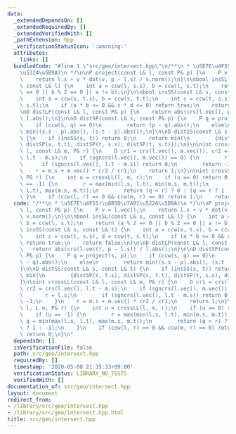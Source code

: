 ```yaml
---
data:
  _extendedDependsOn: []
  _extendedRequiredBy: []
  _extendedVerifiedWith: []
  _pathExtension: hpp
  _verificationStatusIcon: ':warning:'
  attributes:
    links: []
  bundledCode: "#line 1 \"src/geo/intersect.hpp\"\n/**\n * \u5E7E\u4F55(\u885D\u7A81\
    \u5224\u5B9A)\n */\n\nP project(const L& l, const P& p) {\n    P v = l.vec();\n\
    \    return l.s + v * dot(v, p - l.s) / v.norm();\n}\n\nbool insSL(const L& s,\
    \ const L& l) {\n    int a = ccw(l, s.s), b = ccw(l, s.t);\n    return (a % 2\
    \ == 0 || b % 2 == 0 || a != b);\n}\n\nbool insSS(const L& s, const L& t) {\n\
    \    int a = ccw(s, t.s), b = ccw(s, t.t);\n    int c = ccw(t, s.s), d = ccw(t,\
    \ s.t);\n    if (a * b <= 0 && c * d <= 0) return true;\n    return false;\n}\n\
    \nD distLP(const L& l, const P& p) {\n    return abs(crs(l.vec(), p - l.s)) /\
    \ l.abs();\n}\n\nD distSP(const L& s, const P& p) {\n    P q = project(s, p);\n\
    \    if (ccw(s, q) == 0)\n        return (p - q).abs();\n    else\n        return\
    \ min((s.s - p).abs(), (s.t - p).abs());\n}\n\nD distSS(const L& s, const L& t)\
    \ {\n    if (insSS(s, t)) return 0;\n    return min(\n        {distSP(s, t.s),\
    \ distSP(s, t.t), distSP(t, s.s), distSP(t, s.t)});\n}\n\nint crossLL(const L&\
    \ l, const L& m, P& r) {\n    D cr1 = crs(l.vec(), m.vec()), cr2 = crs(l.vec(),\
    \ l.t - m.s);\n    if (sgncrs(l.vec(), m.vec()) == 0) {\n        r = l.s;\n  \
    \      if (sgncrs(l.vec(), l.t - m.s)) return 0;\n        return -1;\n    }\n\
    \    r = m.s + m.vec() * cr2 / cr1;\n    return 1;\n}\n\nint crossSS(L l, L m,\
    \ P& r) {\n    int u = crossLL(l, m, r);\n    if (u == 0) return 0;\n    if (u\
    \ == -1) {\n        r = max(min(l.s, l.t), min(m.s, m.t));\n        P q = min(max(l.s,\
    \ l.t), max(m.s, m.t));\n        return (q < r) ? 0 : (q == r ? 1 : -1);\n   \
    \ }\n    if (ccw(l, r) == 0 && ccw(m, r) == 0) return 1;\n    return 0;\n}\n"
  code: "/**\n * \u5E7E\u4F55(\u885D\u7A81\u5224\u5B9A)\n */\n\nP project(const L&\
    \ l, const P& p) {\n    P v = l.vec();\n    return l.s + v * dot(v, p - l.s) /\
    \ v.norm();\n}\n\nbool insSL(const L& s, const L& l) {\n    int a = ccw(l, s.s),\
    \ b = ccw(l, s.t);\n    return (a % 2 == 0 || b % 2 == 0 || a != b);\n}\n\nbool\
    \ insSS(const L& s, const L& t) {\n    int a = ccw(s, t.s), b = ccw(s, t.t);\n\
    \    int c = ccw(t, s.s), d = ccw(t, s.t);\n    if (a * b <= 0 && c * d <= 0)\
    \ return true;\n    return false;\n}\n\nD distLP(const L& l, const P& p) {\n \
    \   return abs(crs(l.vec(), p - l.s)) / l.abs();\n}\n\nD distSP(const L& s, const\
    \ P& p) {\n    P q = project(s, p);\n    if (ccw(s, q) == 0)\n        return (p\
    \ - q).abs();\n    else\n        return min((s.s - p).abs(), (s.t - p).abs());\n\
    }\n\nD distSS(const L& s, const L& t) {\n    if (insSS(s, t)) return 0;\n    return\
    \ min(\n        {distSP(s, t.s), distSP(s, t.t), distSP(t, s.s), distSP(t, s.t)});\n\
    }\n\nint crossLL(const L& l, const L& m, P& r) {\n    D cr1 = crs(l.vec(), m.vec()),\
    \ cr2 = crs(l.vec(), l.t - m.s);\n    if (sgncrs(l.vec(), m.vec()) == 0) {\n \
    \       r = l.s;\n        if (sgncrs(l.vec(), l.t - m.s)) return 0;\n        return\
    \ -1;\n    }\n    r = m.s + m.vec() * cr2 / cr1;\n    return 1;\n}\n\nint crossSS(L\
    \ l, L m, P& r) {\n    int u = crossLL(l, m, r);\n    if (u == 0) return 0;\n\
    \    if (u == -1) {\n        r = max(min(l.s, l.t), min(m.s, m.t));\n        P\
    \ q = min(max(l.s, l.t), max(m.s, m.t));\n        return (q < r) ? 0 : (q == r\
    \ ? 1 : -1);\n    }\n    if (ccw(l, r) == 0 && ccw(m, r) == 0) return 1;\n   \
    \ return 0;\n}\n"
  dependsOn: []
  isVerificationFile: false
  path: src/geo/intersect.hpp
  requiredBy: []
  timestamp: '2020-05-08 21:35:33+09:00'
  verificationStatus: LIBRARY_NO_TESTS
  verifiedWith: []
documentation_of: src/geo/intersect.hpp
layout: document
redirect_from:
- /library/src/geo/intersect.hpp
- /library/src/geo/intersect.hpp.html
title: src/geo/intersect.hpp
---
```


